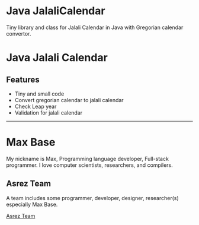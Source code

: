 # Java JalaliCalendar

Tiny library and class for Jalali Calendar in Java with Gregorian calendar convertor.

# Java Jalali Calendar

## Features

- Tiny and small code
- Convert gregorian calendar to jalali calendar
- Check Leap year
- Validation for jalali calendar

---------

# Max Base

My nickname is Max, Programming language developer, Full-stack programmer. I love computer scientists, researchers, and compilers.

## Asrez Team

A team includes some programmer, developer, designer, researcher(s) especially Max Base.

[Asrez Team](https://www.asrez.com/)
